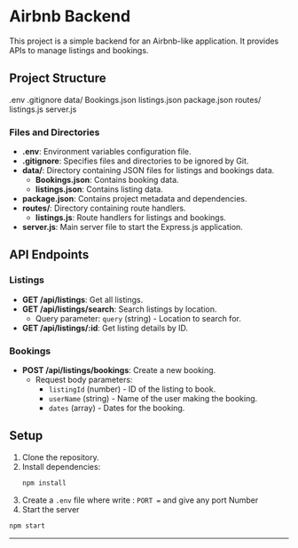 # Airbnb Backend

This project is a simple backend for an Airbnb-like application. It provides APIs to manage listings and bookings.

## Project Structure
.env
.gitignore
data/
    Bookings.json
    listings.json
package.json
routes/
    listings.js
server.js


### Files and Directories

- **.env**: Environment variables configuration file.
- **.gitignore**: Specifies files and directories to be ignored by Git.
- **data/**: Directory containing JSON files for listings and bookings data.
  - **Bookings.json**: Contains booking data.
  - **listings.json**: Contains listing data.
- **package.json**: Contains project metadata and dependencies.
- **routes/**: Directory containing route handlers.
  - **listings.js**: Route handlers for listings and bookings.
- **server.js**: Main server file to start the Express.js application.

## API Endpoints

### Listings

- **GET /api/listings**: Get all listings.
- **GET /api/listings/search**: Search listings by location.
  - Query parameter: `query` (string) - Location to search for.
- **GET /api/listings/:id**: Get listing details by ID.

### Bookings

- **POST /api/listings/bookings**: Create a new booking.
  - Request body parameters:
    - `listingId` (number) - ID of the listing to book.
    - `userName` (string) - Name of the user making the booking.
    - `dates` (array) - Dates for the booking.

## Setup

1. Clone the repository.
2. Install dependencies:
   ```sh
   npm install
3. Create a `.env` file where write : `PORT =` and give any port  Number
4. Start the server

```bash
npm start
```
_____________________________________________________